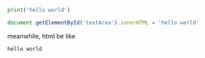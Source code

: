```python
print('hello world')
```
```javascript
document.getElementById('textArea').innerHTML = 'hello world'
```
meanwhile, html be like
```html
hello world
```
